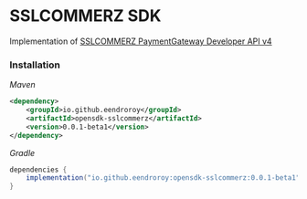 # SSLCOMMERZ SDK

Implementation of [SSLCOMMERZ PaymentGateway Developer API v4](https://developer.sslcommerz.com/doc/v4/)

### Installation

*Maven*

```xml
<dependency>
    <groupId>io.github.eendroroy</groupId>
    <artifactId>opensdk-sslcommerz</artifactId>
    <version>0.0.1-beta1</version>
</dependency>
```

*Gradle*

```groovy
dependencies {
    implementation("io.github.eendroroy:opensdk-sslcommerz:0.0.1-beta1")
}
```
